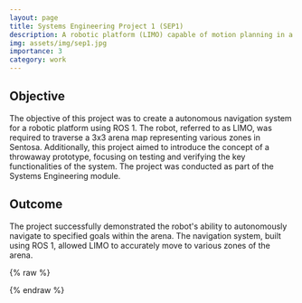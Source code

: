 ```yaml
---
layout: page
title: Systems Engineering Project 1 (SEP1)
description: A robotic platform (LIMO) capable of motion planning in a mapped area.
img: assets/img/sep1.jpg
importance: 3
category: work
---
```


<!-- Describe the objective of SEP1 -->
## Objective
The objective of this project was to create a autonomous navigation system for a robotic platform using ROS 1. The robot, referred to as LIMO, was required to traverse a 3x3 arena map representing various zones in Sentosa. Additionally, this project aimed to introduce the concept of a throwaway prototype, focusing on testing and verifying the key functionalities of the system. The project was conducted as part of the Systems Engineering module.

## Outcome
The project successfully demonstrated the robot's ability to autonomously navigate to specified goals within the arena. The navigation system, built using ROS 1, allowed LIMO to accurately move to various zones of the arena.

{% raw %}

{% endraw %}

